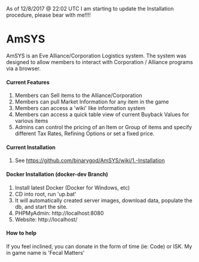 As of 12/8/2017 @ 22:02 UTC I am starting to update the Installation procedure, please bear with me!!!!

AmSYS
=====
AmSYS is an Eve Alliance/Corporation Logistics system.  The system was designed to allow members to interact with 
Corporation / Alliance programs via a browser.

#### Current Features

1. Members can Sell items to the Alliance/Corporation
2. Members can pull Market Information for any item in the game
3. Members can access a 'wiki' like information system
4. Members can access a quick table view of current Buyback Values for various items
5. Admins can control the pricing of an Item or Group of items and specify different Tax Rates, Refining Options or set
a fixed price.

#### Current Installation

1. See https://github.com/binarygod/AmSYS/wiki/1.-Installation

#### Docker Installation (docker-dev Branch)
1. Install latest Docker (Docker for Windows, etc)
2. CD into root, run 'up.bat'
3. It will automatically created server images, download data, populate the db, and start the site.
4. PHPMyAdmin: http://localhost:8080
5. Website: http://localhost/


#### How to help
If you feel inclined, you can donate in the form of time (ie: Code) or ISK.  My in game name is 'Fecal Matters'
